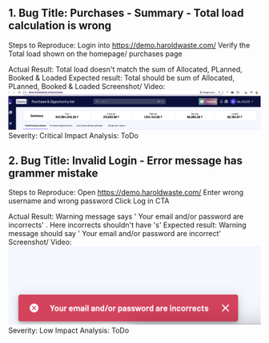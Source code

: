 ## 1. Bug Title: Purchases - Summary - Total load calculation is wrong
Steps to Reproduce: 
    Login into https://demo.haroldwaste.com/
    Verify the Total load shown on the homepage/ purchases page

Actual Result: Total load doesn't match the sum of Allocated, PLanned, Booked & Loaded
Expected result: Total should be sum of Allocated, PLanned, Booked & Loaded
Screenshot/ Video: 
![alt text](image.png)
Severity: Critical
Impact Analysis: ToDo


## 2. Bug Title: Invalid Login - Error message has grammer mistake
Steps to Reproduce: 
    Open https://demo.haroldwaste.com/
    Enter wrong username and wrong password
    Click Log in CTA

Actual Result: Warning message says ' Your email and/or password are incorrects' . Here incorrects shouldn't have 's'
Expected result:  Warning message should say ' Your email and/or password are incorrect' 
Screenshot/ Video: 
![alt text](ECA6787E-3419-42A8-83F1-ACFC85DE409F.png)
Severity: Low
Impact Analysis: ToDo
